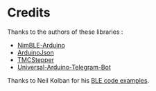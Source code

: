 # Credits
Thanks to the authors of these libraries :
- [NimBLE-Arduino](https://github.com/h2zero/NimBLE-Arduino)
- [ArduinoJson](https://arduinojson.org)
- [TMCStepper](https://github.com/teemuatlut/TMCStepper)
- [Universal-Arduino-Telegram-Bot](https://github.com/witnessmenow/Universal-Arduino-Telegram-Bot)

Thanks to Neil Kolban for his [BLE code examples](https://github.com/nkolban).
